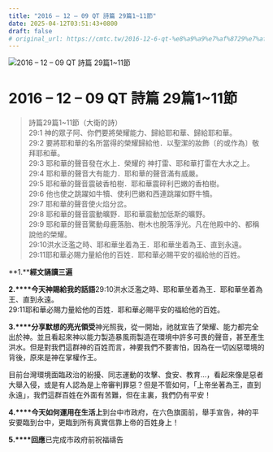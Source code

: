 ```yaml
---
title: "2016 – 12 – 09 QT 詩篇 29篇1~11節"
date: 2025-04-12T03:51:43+0800
draft: false
# original_url: https://cmtc.tw/2016-12-6-qt-%e8%a9%a9%e7%af%8729%e7%af%87111%e7%af%80
---
```


![2016 – 12 – 09 QT 詩篇 29篇1~11節](/images/qt.jpg   "2016 – 12 – 09 QT 詩篇 29篇1~11節")

# 2016 – 12 – 09 QT 詩篇 29篇1~11節

> 詩篇29篇1~11節（大衛的詩）  
> 29:1 神的眾子阿、你們要將榮耀能力、歸給耶和華、歸給耶和華。  
> 29:2 要將耶和華的名所當得的榮耀歸給他．以聖潔的妝飾〔的或作為〕敬拜耶和華。  
> 29:3 耶和華的聲音發在水上．榮耀的 神打雷、耶和華打雷在大水之上。  
> 29:4 耶和華的聲音大有能力．耶和華的聲音滿有威嚴。  
> 29:5 耶和華的聲音震破香柏樹．耶和華震碎利巴嫩的香柏樹。  
> 29:6 他也使之跳躍如牛犢、使利巴嫩和西連跳躍如野牛犢。  
> 29:7 耶和華的聲音使火焰分岔。  
> 29:8 耶和華的聲音震動曠野．耶和華震動加低斯的曠野。  
> 29:9 耶和華的聲音驚動母鹿落胎、樹木也脫落淨光。凡在他殿中的、都稱說他的榮耀。  
> 29:10洪水泛濫之時、耶和華坐着為王．耶和華坐着為王、直到永遠。  
> 29:11耶和華必賜力量給他的百姓．耶和華必賜平安的福給他的百姓。

**1.****經文誦讀三遍**

**2.****今天神賜給我的話語**29:10洪水泛濫之時、耶和華坐着為王．耶和華坐着為王、直到永遠。  
29:11耶和華必賜力量給他的百姓．耶和華必賜平安的福給他的百姓。

**3.****分享默想的亮光領受**神光照我，從一開始，祂就宣告了榮耀、能力都完全出於神。並且看起來神以能力製造暴風雨製造在環境中許多可畏的聲音，甚至產生洪水。但是對我們這群神的百姓而言，神要我們不要害怕，因為在一切凶惡環境的背後，原來是神在掌權作王。

目前台灣環境面臨政治的紛擾、同志運動的攻擊、食安、教育…，看起來像是惡者大舉入侵，或是有人認為是上帝審判罪惡？但是不管如何，「上帝坐著為王，直到永遠」，我們這群百姓在外面有苦難，但在主裏，我們仍有平安！

**4.****今天如何運用在生活上**到台中市政府，在六色旗面前，舉手宣告，神的平安要臨到台中，更臨到所有真實信靠上帝的百姓身上！

**5.****回應**已完成市政府前祝福禱告